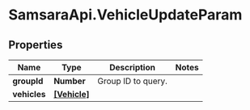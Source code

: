 # SamsaraApi.VehicleUpdateParam

## Properties
Name | Type | Description | Notes
------------ | ------------- | ------------- | -------------
**groupId** | **Number** | Group ID to query. | 
**vehicles** | [**[Vehicle]**](Vehicle.md) |  | 


